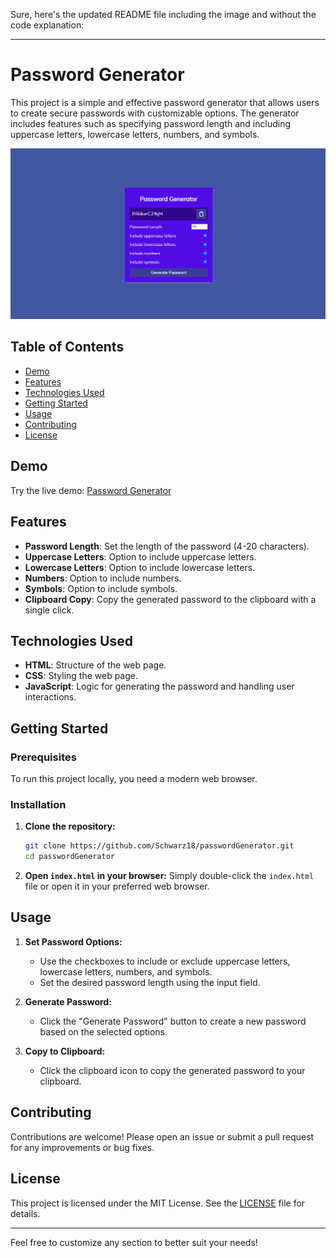 Sure, here's the updated README file including the image and without the code explanation:

---

# Password Generator

This project is a simple and effective password generator that allows users to create secure passwords with customizable options. The generator includes features such as specifying password length and including uppercase letters, lowercase letters, numbers, and symbols.

![Password Generator Demo](image.png)

## Table of Contents

- [Demo](#demo)
- [Features](#features)
- [Technologies Used](#technologies-used)
- [Getting Started](#getting-started)
- [Usage](#usage)
- [Contributing](#contributing)
- [License](#license)

## Demo

Try the live demo: [Password Generator](https://schwarz18.github.io/passwordGenerator)

## Features

- **Password Length**: Set the length of the password (4-20 characters).
- **Uppercase Letters**: Option to include uppercase letters.
- **Lowercase Letters**: Option to include lowercase letters.
- **Numbers**: Option to include numbers.
- **Symbols**: Option to include symbols.
- **Clipboard Copy**: Copy the generated password to the clipboard with a single click.

## Technologies Used

- **HTML**: Structure of the web page.
- **CSS**: Styling the web page.
- **JavaScript**: Logic for generating the password and handling user interactions.

## Getting Started

### Prerequisites

To run this project locally, you need a modern web browser.

### Installation

1. **Clone the repository:**
   ```bash
   git clone https://github.com/Schwarz18/passwordGenerator.git
   cd passwordGenerator
   ```

2. **Open `index.html` in your browser:**
   Simply double-click the `index.html` file or open it in your preferred web browser.

## Usage

1. **Set Password Options:**
   - Use the checkboxes to include or exclude uppercase letters, lowercase letters, numbers, and symbols.
   - Set the desired password length using the input field.

2. **Generate Password:**
   - Click the "Generate Password" button to create a new password based on the selected options.

3. **Copy to Clipboard:**
   - Click the clipboard icon to copy the generated password to your clipboard.

## Contributing

Contributions are welcome! Please open an issue or submit a pull request for any improvements or bug fixes.

## License

This project is licensed under the MIT License. See the [LICENSE](LICENSE) file for details.

---

Feel free to customize any section to better suit your needs!
